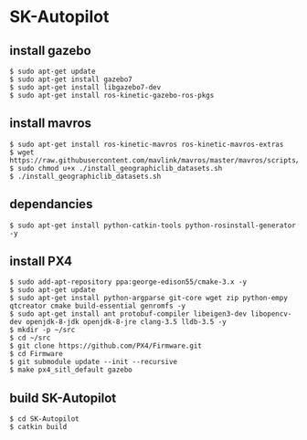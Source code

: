 SK-Autopilot
===================

install gazebo
-------------------
```
$ sudo apt-get update  
$ sudo apt-get install gazebo7  
$ sudo apt-get install libgazebo7-dev  
$ sudo apt-get install ros-kinetic-gazebo-ros-pkgs  
```

install mavros
--------------------
```
$ sudo apt-get install ros-kinetic-mavros ros-kinetic-mavros-extras  
$ wget https://raw.githubusercontent.com/mavlink/mavros/master/mavros/scripts/install_geographiclib_datasets.sh  
$ sudo chmod u+x ./install_geographiclib_datasets.sh  
$ ./install_geographiclib_datasets.sh  
```

dependancies
--------------------
```
$ sudo apt-get install python-catkin-tools python-rosinstall-generator -y  
```

install PX4
--------------------
```
$ sudo add-apt-repository ppa:george-edison55/cmake-3.x -y  
$ sudo apt-get update  
$ sudo apt-get install python-argparse git-core wget zip python-empy qtcreator cmake build-essential genromfs -y  
$ sudo apt-get install ant protobuf-compiler libeigen3-dev libopencv-dev openjdk-8-jdk openjdk-8-jre clang-3.5 lldb-3.5 -y  
$ mkdir -p ~/src  
$ cd ~/src  
$ git clone https://github.com/PX4/Firmware.git  
$ cd Firmware  
$ git submodule update --init --recursive  
$ make px4_sitl_default gazebo  
```

build SK-Autopilot
---------------------
```
$ cd SK-Autopilot  
$ catkin build  
```
